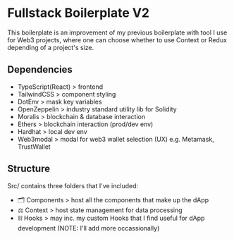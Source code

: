 # Fullstack Boilerplate V2
This boilerplate is an improvement of my previous boilerplate with tool I use for Web3 projects, where one can choose whether to use Context or Redux depending of a project's size.

## Dependencies
- TypeScript(React) > frontend
- TailwindCSS > component styling
- DotEnv > mask key variables
- OpenZeppelin > industry standard utility lib for Solidity
- Moralis > blockchain & database interaction
- Ethers > blockchain interaction (prod/dev env)
- Hardhat > local dev env
- Web3modal > modal for web3 wallet selection (UX) e.g. Metamask, TrustWallet
## Structure
Src/ contains three folders that I've included:

- 🗂 Components > host all the components that make up the dApp
- ⚖ Context > host state management for data processing
- ⛓ Hooks > may inc. my custom Hooks that I find useful for dApp development (NOTE: I'll add more occassionally)